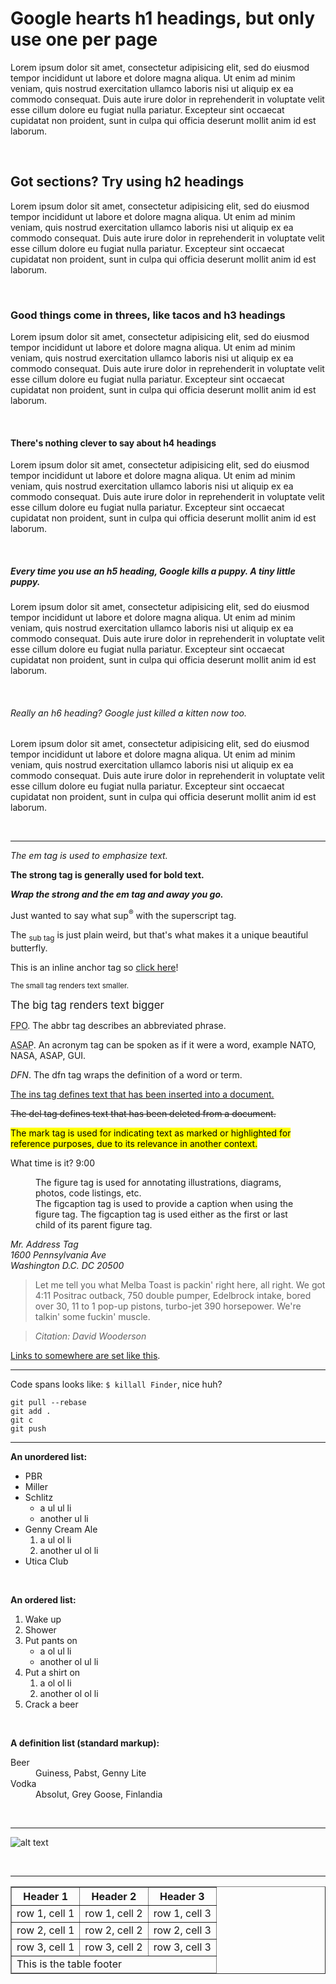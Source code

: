 
# Google hearts h1 headings, but only use one per page

Lorem ipsum dolor sit amet, consectetur adipisicing elit, sed do eiusmod tempor incididunt ut labore et dolore magna aliqua. Ut enim ad minim veniam, quis nostrud exercitation ullamco laboris nisi ut aliquip ex ea commodo consequat. Duis aute irure dolor in reprehenderit in voluptate velit esse cillum dolore eu fugiat nulla pariatur. Excepteur sint occaecat cupidatat non proident, sunt in culpa qui officia deserunt mollit anim id est laborum.

<br/>

## Got sections? Try using h2 headings

Lorem ipsum dolor sit amet, consectetur adipisicing elit, sed do eiusmod tempor incididunt ut labore et dolore magna aliqua. Ut enim ad minim veniam, quis nostrud exercitation ullamco laboris nisi ut aliquip ex ea commodo consequat. Duis aute irure dolor in reprehenderit in voluptate velit esse cillum dolore eu fugiat nulla pariatur. Excepteur sint occaecat cupidatat non proident, sunt in culpa qui officia deserunt mollit anim id est laborum.

<br/>

### Good things come in threes, like tacos and h3 headings

Lorem ipsum dolor sit amet, consectetur adipisicing elit, sed do eiusmod tempor incididunt ut labore et dolore magna aliqua. Ut enim ad minim veniam, quis nostrud exercitation ullamco laboris nisi ut aliquip ex ea commodo consequat. Duis aute irure dolor in reprehenderit in voluptate velit esse cillum dolore eu fugiat nulla pariatur. Excepteur sint occaecat cupidatat non proident, sunt in culpa qui officia deserunt mollit anim id est laborum.

<br/>

#### There's nothing clever to say about h4 headings

Lorem ipsum dolor sit amet, consectetur adipisicing elit, sed do eiusmod tempor incididunt ut labore et dolore magna aliqua. Ut enim ad minim veniam, quis nostrud exercitation ullamco laboris nisi ut aliquip ex ea commodo consequat. Duis aute irure dolor in reprehenderit in voluptate velit esse cillum dolore eu fugiat nulla pariatur. Excepteur sint occaecat cupidatat non proident, sunt in culpa qui officia deserunt mollit anim id est laborum.

<br/>

##### Every time you use an h5 heading, Google kills a puppy. A tiny little puppy.

Lorem ipsum dolor sit amet, consectetur adipisicing elit, sed do eiusmod tempor incididunt ut labore et dolore magna aliqua. Ut enim ad minim veniam, quis nostrud exercitation ullamco laboris nisi ut aliquip ex ea commodo consequat. Duis aute irure dolor in reprehenderit in voluptate velit esse cillum dolore eu fugiat nulla pariatur. Excepteur sint occaecat cupidatat non proident, sunt in culpa qui officia deserunt mollit anim id est laborum.

<br/>

###### Really an h6 heading? Google just killed a kitten now too.

Lorem ipsum dolor sit amet, consectetur adipisicing elit, sed do eiusmod tempor incididunt ut labore et dolore magna aliqua. Ut enim ad minim veniam, quis nostrud exercitation ullamco laboris nisi ut aliquip ex ea commodo consequat. Duis aute irure dolor in reprehenderit in voluptate velit esse cillum dolore eu fugiat nulla pariatur. Excepteur sint occaecat cupidatat non proident, sunt in culpa qui officia deserunt mollit anim id est laborum.

<br/>

----

_The em tag is used to emphasize text._

**The strong tag is generally used for bold text.**

**_Wrap the strong and the em tag and away you go._**

Just wanted to say what sup<sup>&reg;</sup> with the superscript tag.

The <sub>sub tag</sub> is just plain weird, but that's what makes it a unique beautiful butterfly.

This is an inline anchor tag so <a href='http://www.google.com/'>click here</a>!

<small>The small tag renders text smaller.</small>

<big>The big tag renders text bigger</big>

<abbr title="For Placement Only">FPO</abbr>. The abbr tag describes an abbreviated phrase.

<acronym title="as soon as possible">ASAP</acronym>. An acronym tag can be spoken as if it were a word, example NATO, NASA, ASAP, GUI.

<dfn title="This is a definition">DFN</dfn>. The dfn tag wraps the definition of a word or term.

<ins>The ins tag defines text that has been inserted into a document.</ins>

<del>The del tag defines text that has been deleted from a document.</del>

<mark>The mark tag is used for indicating text as marked or highlighted for reference purposes, due to its relevance in another context.</mark>

What time is it? <time>9:00</time>

<figure>
The figure tag is used for annotating illustrations, diagrams, photos, code listings, etc.
<figcaption>The figcaption tag is used to provide a caption when using the figure tag. The figcaption tag is used either as the first or last child of its parent figure tag.</figcaption>
</figure>

<address>
Mr. Address Tag<br/>1600 Pennsylvania Ave<br/>Washington D.C. DC 20500
</address>


> Let me tell you what Melba Toast is packin' right here, all right. We got 4:11 Positrac outback, 750 double pumper, Edelbrock intake, bored over 30, 11 to 1 pop-up pistons, turbo-jet 390 horsepower. We're talkin' some fuckin' muscle.

> <cite>Citation: David Wooderson</cite>

[Links to somewhere are set like this](http://www.google.com/).

----

Code spans looks like: `$ killall Finder`, nice huh?

```
git pull --rebase
git add .
git c
git push
```

----

**An unordered list:**

- PBR
- Miller
- Schlitz
  - a ul ul li
  - another ul li
- Genny Cream Ale
  1. a ul ol li
  2. another ul ol li
- Utica Club

<br/>

**An ordered list:**

1. Wake up
2. Shower
3. Put pants on
    - a ol ul li
    - another ol ul li
4. Put a shirt on
    1. a ol ol li
    2. another ol ol li
5. Crack a beer

<br/>

**A definition list (standard markup):**

<dl>
  <dt>Beer</dt>
  <dd>Guiness, Pabst, Genny Lite</dd>
  <dt>Vodka</dt>
  <dd>Absolut, Grey Goose, Finlandia</dd>
</dl>

<br/>

----
![alt text](http://placehold.it/350x150 "Title")


<br/>

----

<table class="box thead-decorate" border="1">
  <thead>
    <tr>
      <th>Header 1</th>
      <th>Header 2</th>
      <th>Header 3</th>
    </tr>
  </thead>
  <tfoot>
    <tr>
      <td colspan="3">This is the table footer</td>
    </tr>
  </tfoot>
  <tr>
    <td>row 1, cell 1</td>
    <td>row 1, cell 2</td>
    <td>row 1, cell 3</td>
  </tr>
  <tr>
    <td>row 2, cell 1</td>
    <td>row 2, cell 2</td>
    <td>row 2, cell 3</td>
  </tr>
  <tr>
    <td>row 3, cell 1</td>
    <td>row 3, cell 2</td>
    <td>row 3, cell 3</td>
  </tr>
</table>


